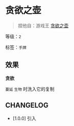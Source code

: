 # 贪欲之壶

> 捏他自：游戏王 [贪欲之壶](https://zh.moegirl.org.cn/zh-hans/%E8%B4%AA%E6%AC%B2%E4%B9%8B%E5%A3%B6)

等级：`2`

标签：`手牌`

## 效果

**贪欲**

`蔓延` `生物` 时洗入它的复制

## CHANGELOG

- [1.0.0] 引入
